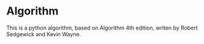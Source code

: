 # Algorithm
This is a python algorithm, based on Algorithm 4th edition, writen by Robert Sedgewick and Kevin Wayne.
